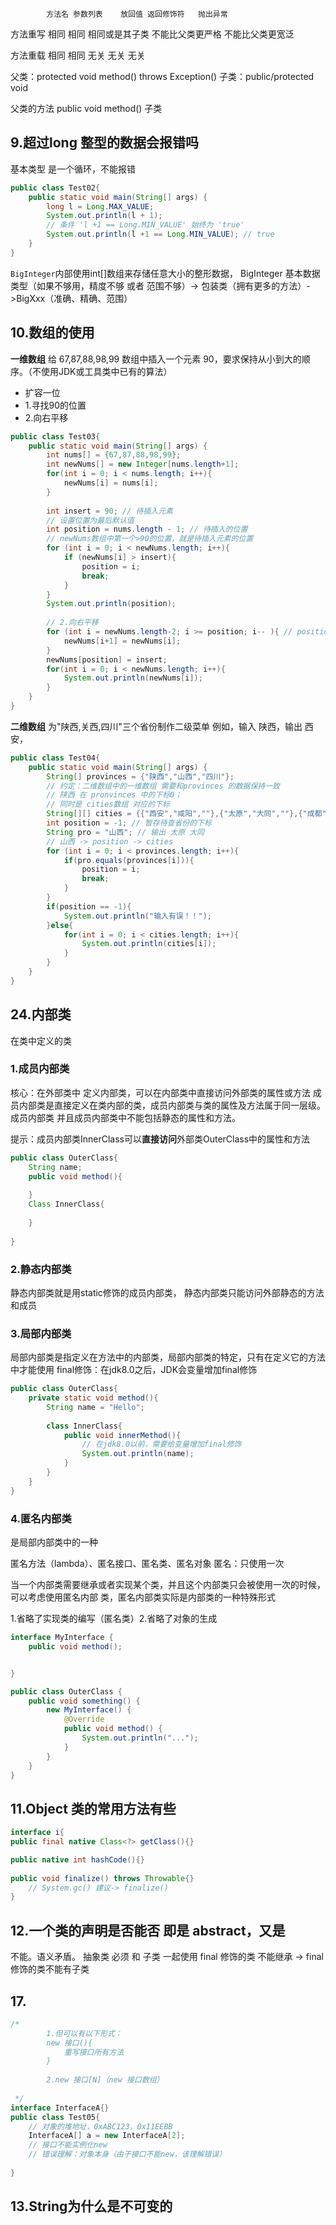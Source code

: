             方法名 参数列表    放回值 返回修饰符   抛出异常
            
方法重写    相同  相同  相同或是其子类 不能比父类更严格    不能比父类更宽泛

方法重载    相同  相同  无关  无关  无关

父类：protected void method() throws Exception()
子类：public/protected void

父类的方法 public void method()
子类

## 9.超过long 整型的数据会报错吗
基本类型
是一个循环，不能报错
```java
public class Test02{
    public static void main(String[] args) {
        long l = Long.MAX_VALUE;
        System.out.println(l + 1);
        // 条件 'l +1 == Long.MIN_VALUE' 始终为 'true' 
        System.out.println(l +1 == Long.MIN_VALUE); // true
    }
}
```
`BigInteger`内部使用int[]数组来存储任意大小的整形数据，
BigInteger
基本数据类型（如果不够用，精度不够 或者 范围不够）-> 包装类（拥有更多的方法）->BigXxx（准确、精确、范围）

## 10.数组的使用
**一维数组**
给 67,87,88,98,99 数组中插入一个元素 90，要求保持从小到大的顺序。（不使用JDK或工具类中已有的算法）
* 扩容一位
* 1.寻找90的位置
* 2.向右平移
```java
public class Test03{
    public static void main(String[] args) {
        int nums[] = {67,87,88,98,99};
        int newNums[] = new Integer[nums.length+1];
        for(int i = 0; i < nums.length; i++){
            newNums[i] = nums[i];
        }
        
        int insert = 90; // 待插入元素
        // 设置位置为最后默认值
        int position = nums.length - 1; // 待插入的位置
        // newNums数组中第一个>90的位置，就是待插入元素的位置
        for (int i = 0; i < newNums.length; i++){
            if (newNums[i] > insert){
                position = i;
                break;
            }
        }
        System.out.println(position);
        
        // 2.向右平移
        for (int i = newNums.length-2; i >= position; i-- ){ // position, newNums.length-2
            newNums[i+1] = newNums[i];
        }
        newNums[position] = insert;
        for(int i = 0; i < newNums.length; i++){
            System.out.println(newNums[i]);
        }
    }
}
```

**二维数组**
为"陕西,关西,四川"三个省份制作二级菜单
例如，输入 陕西，输出 西安，

```java
public class Test04{
    public static void main(String[] args) {
        String[] provinces = {"陕西","山西","四川"};
        // 约定：二维数组中的一维数组 需要和provinces 的数据保持一致
        // 陕西 在 pronvinces 中的下标0；
        // 同时是 cities数组 对应的下标
        String[][] cities = {{"西安","咸阳",""},{"太原","大同",""},{"成都","广元"}};
        int position = -1; // 暂存待查省份的下标
        String pro = "山西"; // 输出 太原 大同
        // 山西 -> position -> cities
        for (int i = 0; i < provinces.length; i++){
            if(pro.equals(provinces[i])){
                position = i;
                break;
            }
        }
        if(position == -1){
            System.out.println("输入有误！！");
        }else{
            for(int i = 0; i < cities.length; i++){
                System.out.println(cities[i]);
            }
        }
    }
}
```



## 24.内部类
在类中定义的类
### 1.成员内部类
核心：在外部类中 定义内部类，可以在内部类中直接访问外部类的属性或方法
成员内部类是直接定义在类内部的类，成员内部类与类的属性及方法属于同一层级。成员内部类
并且成员内部类中不能包括静态的属性和方法。

提示：成员内部类InnerClass可以**直接访问**外部类OuterClass中的属性和方法
```java
public class OuterClass{
    String name;
    public void method(){
        
    }
    Class InnerClass{
        
    }
    
}
```

### 2.静态内部类
静态内部类就是用static修饰的成员内部类，
静态内部类只能访问外部静态的方法和成员
### 3.局部内部类


局部内部类是指定义在方法中的内部类，局部内部类的特定，只有在定义它的方法中才能使用
final修饰：在jdk8.0之后，JDK会变量增加final修饰
```java
public class OuterClass{
    private static void method(){
        String name = "Hello";
        
        class InnerClass{
            public void innerMethod(){
                // 在jdk8.0以前，需要给变量增加final修饰
                System.out.println(name);
            }
        }
    }
}
```

### 4.匿名内部类
是局部内部类中的一种

匿名方法（lambda）、匿名接口、匿名类、匿名对象
匿名：只使用一次

当一个内部类需要继承或者实现某个类，并且这个内部类只会被使用一次的时候，可以考虑使用匿名内部
类，匿名内部类实际是内部类的一种特殊形式

1.省略了实现类的编写（匿名类）2.省略了对象的生成
```java
interface MyInterface {
    public void method();


}

public class OuterClass {
    public void something() {
        new MyInterface() {
            @Override
            public void method() {
                System.out.println("...");
            }
        }
    }
}
```

## 11.Object 类的常用方法有些
```java
interface i{
public final native Class<?> getClass(){}

public native int hashCode(){}
        
public void finalize() throws Throwable{}
    // System.gc() 建议-> finalize()
}
```
## 12.一个类的声明是否能否 即是 abstract，又是
不能。语义矛盾。
抽象类 必须 和 子类 一起使用
final 修饰的类 不能继承 -> final 修饰的类不能有子类

## 17.

```java
/*
        1.但可以有以下形式：
        new 接口(){
            重写接口所有方法
        }
        
        2.new 接口[N]（new 接口数组）
        
 */
interface InterfaceA{}
public class Test05{
    // 对象的堆地址，0xABC123，0x11EEBB
    InterfaceA[] a = new InterfaceA[2];
    // 接口不能实例化new
    // 错误理解：对象本身（由于接口不能new，该理解错误）
    
}
```

## 13.String为什么是不可变的

  






